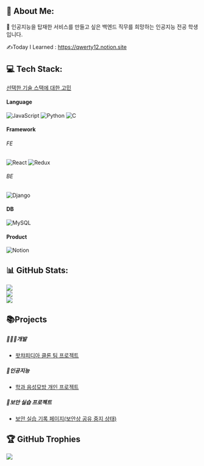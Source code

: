 
## 💫 About Me:
💬 인공지능을 탑재한 서비스를 만들고 싶은 백엔드 직무를 희망하는 인공지능 전공 학생입니다.

✍Today I Learned : https://qwerty12.notion.site

## 💻 Tech Stack:
[선택한 기술 스택에 대한 고민](https://kukurubbing.tistory.com/25)

#### Language
![JavaScript](https://img.shields.io/badge/javascript-%23323330.svg?style=for-the-badge&logo=javascript&logoColor=%23F7DF1E) 
![Python](https://img.shields.io/badge/python-3670A0?style=for-the-badge&logo=python&logoColor=ffdd54)
![C](https://img.shields.io/badge/c-%2300599C.svg?style=for-the-badge&logo=c&logoColor=white) 

#### Framework
###### FE
  ![React](https://img.shields.io/badge/react-%2320232a.svg?style=for-the-badge&logo=react&logoColor=%2361DAFB) 
  ![Redux](https://img.shields.io/badge/redux-%23593d88.svg?style=for-the-badge&logo=redux&logoColor=white)
  <!--![React Native](https://img.shields.io/badge/react_native-%2320232a.svg?style=for-the-badge&logo=react&logoColor=%2361DAFB) -->
###### BE
  ![Django](https://img.shields.io/badge/django-%23092E20.svg?style=for-the-badge&logo=django&logoColor=white)
  <!--![FastAPI](https://img.shields.io/badge/FastAPI-005571?style=for-the-badge&logo=fastapi) -->


#### DB
![MySQL](https://img.shields.io/badge/mysql-%2300000f.svg?style=for-the-badge&logo=mysql&logoColor=white)
<!--![Redis](https://img.shields.io/badge/redis-%23DD0031.svg?style=for-the-badge&logo=redis&logoColor=white) -->
<!--![JWT](https://img.shields.io/badge/JWT-black?style=for-the-badge&logo=JSON%20web%20tokens) -->

<!--#### Cloud
![Docker](https://img.shields.io/badge/docker-%230db7ed.svg?style=for-the-badge&logo=docker&logoColor=white)
![AWS](https://img.shields.io/badge/AWS-%23FF9900.svg?style=for-the-badge&logo=amazon-aws&logoColor=white) -->

#### Product
![Notion](https://img.shields.io/badge/Notion-%23000000.svg?style=for-the-badge&logo=notion&logoColor=white)

## 📊 GitHub Stats:
![](https://github-readme-stats.vercel.app/api?username=mangji12&theme=radical&hide_border=false&include_all_commits=true&count_private=true)<br/>
![](https://github-readme-streak-stats.herokuapp.com/?user=mangji12&theme=radical&hide_border=false)<br/>
![](https://github-readme-stats.vercel.app/api/top-langs/?username=mangji12&theme=radical&hide_border=false&include_all_commits=true&count_private=true&layout=compact)


## 📚Projects
##### 👨🏻‍💻개발
  - [왓챠피디아 클론 팀 프로젝트](https://github.com/mangji12/Red_glassess.git)
##### 🤖인공지능
  - [학과 음성모방 개인 프로젝트](https://github.com/mangji12/FreshMan-s-Individual-1st-time-of-my-department-project.git)
##### 🚨보안 실습 프로젝트
  - [보안 실습 기록 페이지(보안상 공유 중지 상태)]()

## 🏆 GitHub Trophies
![](https://github-profile-trophy.vercel.app/?username=mangji12&theme=radical&no-frame=false&no-bg=true&margin-w=4)

